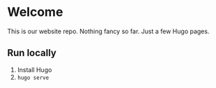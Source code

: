 # Welcome

This is our website repo. Nothing fancy so far. Just a few Hugo pages.

## Run locally
 1. Install Hugo
 2. `hugo serve`
